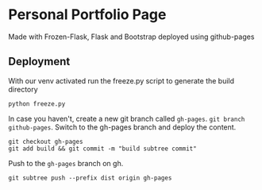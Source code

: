 # Personal Portfolio Page

Made with Frozen-Flask, Flask and Bootstrap deployed using github-pages

## Deployment
With our venv activated run the freeze.py script to generate the build directory
```
python freeze.py
```
In case you haven't, create a new git branch called `gh-pages`. `git branch github-pages`.
Switch to the gh-pages branch and deploy the content.
```
git checkout gh-pages
git add build && git commit -m "build subtree commit"
```
Push to the `gh-pages` branch on gh.
```
git subtree push --prefix dist origin gh-pages
```
